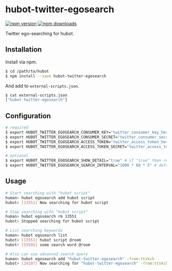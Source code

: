 # hubot-twitter-egosearch

[![npm version](https://img.shields.io/npm/v/hubot-twitter-egosearch.svg)](https://www.npmjs.com/package/hubot-twitter-egosearch)
[![npm downloads](https://img.shields.io/npm/dm/hubot-twitter-egosearch.svg)](https://www.npmjs.com/package/hubot-twitter-egosearch)

Twitter ego-searching for hubot.

## Installation

Install via npm.

```bash
$ cd /path/to/hubot
$ npm install --save hubot-twitter-egosearch
```

And add to `external-scripts.json`.

```bash
$ cat external-scripts.json
["hubot-twitter-egosearch"]
```

## Configuration

```bash
# required
$ export HUBOT_TWITTER_EGOSEARCH_CONSUMER_KEY="twitter_consumer_key_here"
$ export HUBOT_TWITTER_EGOSEARCH_CONSUMER_SECRET="twitter_consumer_secret_here"
$ export HUBOT_TWITTER_EGOSEARCH_ACCESS_TOKEN="twitter_access_token_here"
$ export HUBOT_TWITTER_EGOSEARCH_ACCESS_TOKEN_SECRET="twitter_access_token_secret_here"

# optional
$ export HUBOT_TWITTER_EGOSEARCH_SHOW_DETAIL="true" # if "true" then response will be more detailed
$ export HUBOT_TWITTER_EGOSEARCH_SEARCH_INTERVAL="1000 * 60 * 5" # defaults to "1000 * 60" msec
```

## Usage

```bash
# Start searching with "hubot script"
human> hubot egosearch add hubot script
hubot> [13551] Now searching for hubot script

# Stop searching with "hubot script"
human> hubot egosearch rm 13551
hubot> Stopped searching for hubot script

# List searching keywords
human> hubot egosearch list
hubot> [13551] hubot script @room
hubot> [53595] some search word @room

# Also can use advanced search query
human> hubot egosearch add "hubot-twitter-egosearch" -from:ttskch
hubot> [29107] Now searching for "hubot-twitter-egosearch" -from:ttskch
```
